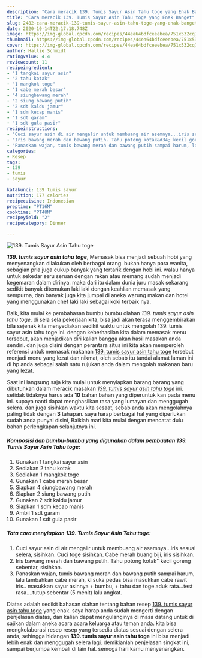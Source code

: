 ```yaml
---
description: "Cara meracik 139. Tumis Sayur Asin Tahu toge yang Enak Banget"
title: "Cara meracik 139. Tumis Sayur Asin Tahu toge yang Enak Banget"
slug: 2482-cara-meracik-139-tumis-sayur-asin-tahu-toge-yang-enak-banget
date: 2020-10-14T22:17:18.748Z
image: https://img-global.cpcdn.com/recipes/44ea64bdfceeebea/751x532cq70/139-tumis-sayur-asin-tahu-toge-foto-resep-utama.jpg
thumbnail: https://img-global.cpcdn.com/recipes/44ea64bdfceeebea/751x532cq70/139-tumis-sayur-asin-tahu-toge-foto-resep-utama.jpg
cover: https://img-global.cpcdn.com/recipes/44ea64bdfceeebea/751x532cq70/139-tumis-sayur-asin-tahu-toge-foto-resep-utama.jpg
author: Hallie Schmidt
ratingvalue: 4.4
reviewcount: 11
recipeingredient:
- "1 tangkai sayur asin"
- "2 tahu kotak"
- "1 mangkok toge"
- "1 cabe merah besar"
- "4 siungbawang merah"
- "2 siung bawang putih"
- "2 sdt kaldu jamur"
- "1 sdm kecap manis"
- "1 sdt garam"
- "1 sdt gula pasir"
recipeinstructions:
- "Cuci sayur asin di air mengalir untuk membuang air asemnya...iris sesuai selera, sisihkan. Cuci toge sisihkan. Cabe merah buang biji, iris sisihkan."
- "Iris bawang merah dan bawang putih. Tahu potong kotak&#34; kecil goreng sebentar, sisihkan."
- "Panaskan wajan, tumis bawang merah dan bawang putih sampai harum, lalu tambahkan cabe merah, kl suka pedas bisa masukkan cabe rawit iris.. masukkan sayur asinnya + bumbu, + tahu dan toge aduk rata...test rasa....tutup sebentar (5 menit) lalu angkat."
categories:
- Resep
tags:
- 139
- tumis
- sayur

katakunci: 139 tumis sayur 
nutrition: 177 calories
recipecuisine: Indonesian
preptime: "PT16M"
cooktime: "PT48M"
recipeyield: "2"
recipecategory: Dinner

---
```



![139. Tumis Sayur Asin Tahu toge](https://img-global.cpcdn.com/recipes/44ea64bdfceeebea/751x532cq70/139-tumis-sayur-asin-tahu-toge-foto-resep-utama.jpg)

<b><i>139. tumis sayur asin tahu toge</i></b>, Memasak bisa menjadi sebuah hobi yang menyenangkan dilakukan oleh berbagai orang. bukan hanya para wanita, sebagian pria juga cukup banyak yang tertarik dengan hobi ini. walau hanya untuk sekedar seru seruan dengan rekan atau memang sudah menjadi kegemaran dalam dirinya. maka dari itu dalam dunia juru masak sekarang sedikit banyak ditemukan laki laki dengan keahlian memasak yang sempurna, dan banyak juga kita jumpai di aneka warung makan dan hotel yang menggunakan chef laki laki sebagai koki terbaik nya.



Baik, kita mulai ke pembahasan bumbu bumbu olahan <i>139. tumis sayur asin tahu toge</i>. di sela sela pekerjaan kita, bisa jadi akan terasa menggembirakan bila sejenak kita menyediakan sedikit waktu untuk mengolah 139. tumis sayur asin tahu toge ini. dengan keberhasilan kita dalam memasak menu tersebut, akan menjadikan diri kalian bangga akan hasil masakan anda sendiri. dan juga disini dengan perantara situs ini kita akan memperoleh referensi untuk memasak makanan <u>139. tumis sayur asin tahu toge</u> tersebut menjadi menu yang lezat dan nikmat, oleh sebab itu tandai alamat laman ini di hp anda sebagai salah satu rujukan anda dalam mengolah makanan baru yang lezat.


Saat ini langsung saja kita mulai untuk menyiapkan barang barang yang dibutuhkan dalam meracik masakan <u><i>139. tumis sayur asin tahu toge</i></u> ini. setidak tidaknya harus ada <b>10</b> bahan bahan yang diperuntuk kan pada menu ini. supaya nanti dapat menghasilkan rasa yang lumayan dan menggugah selera. dan juga sisihkan waktu kita sesaat, sebab anda akan mengolahnya paling tidak dengan <b>3</b> tahapan. saya harap berbagai hal yang diperlukan sudah anda punyai disini, Baiklah mari kita mulai dengan mencatat dulu bahan perlengkapan selanjutnya ini.

<!--inarticleads1-->

##### Komposisi dan bumbu-bumbu yang digunakan dalam pembuatan 139. Tumis Sayur Asin Tahu toge:

1. Gunakan 1 tangkai sayur asin
1. Sediakan 2 tahu kotak
1. Sediakan 1 mangkok toge
1. Gunakan 1 cabe merah besar
1. Siapkan 4 siungbawang merah
1. Siapkan 2 siung bawang putih
1. Gunakan 2 sdt kaldu jamur
1. Siapkan 1 sdm kecap manis
1. Ambil 1 sdt garam
1. Gunakan 1 sdt gula pasir




<!--inarticleads2-->

##### Tata cara menyiapkan 139. Tumis Sayur Asin Tahu toge:

1. Cuci sayur asin di air mengalir untuk membuang air asemnya...iris sesuai selera, sisihkan. Cuci toge sisihkan. Cabe merah buang biji, iris sisihkan.
1. Iris bawang merah dan bawang putih. Tahu potong kotak&#34; kecil goreng sebentar, sisihkan.
1. Panaskan wajan, tumis bawang merah dan bawang putih sampai harum, lalu tambahkan cabe merah, kl suka pedas bisa masukkan cabe rawit iris.. masukkan sayur asinnya + bumbu, + tahu dan toge aduk rata...test rasa....tutup sebentar (5 menit) lalu angkat.




Diatas adalah sedikit bahasan olahan tentang bahan resep <u>139. tumis sayur asin tahu toge</u> yang enak. saya harap anda sudah mengerti dengan penjelasan diatas, dan kalian dapat mengulanginya di masa datang untuk di sajikan dalam aneka acara acara keluarga atau teman anda. kita bisa mengkolaborasi resep resep yang tersedia diatas sesuai dengan selera anda, sehingga hidangan <b>139. tumis sayur asin tahu toge</b> ini bisa menjadi lebih enak dan menggugah selera lagi. demikianlah penjelasan singkat ini, sampai berjumpa kembali di lain hal. semoga hari kamu menyenangkan.
